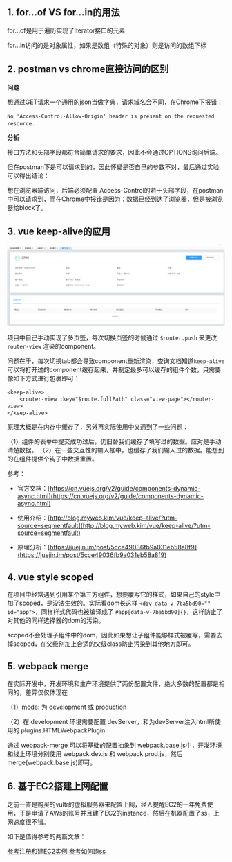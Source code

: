 
## 1. for...of VS for...in的用法

for...of是用于遍历实现了Iterator接口的元素

for...in访问的是对象属性，如果是数组（特殊的对象）则是访问的数组下标

## 2. postman vs chrome直接访问的区别

**问题**

想通过GET请求一个通用的json当做字典，请求域名会不同，在Chrome下报错：

`No 'Access-Control-Allow-Origin' header is present on the requested resource.`

**分析**

接口方法和头部字段都符合简单请求的要求，因此不会通过OPTIONS询问后端。

但在postman下是可以请求到的，因此怀疑是否自己的参数不对，最后通过实验可以得出结论：

想在浏览器端访问，后端必须配置 Access-Control的若干头部字段，在postman中可以请求到，而在Chrome中报错是因为：数据已经到达了浏览器，但是被浏览器给block了。

## 3. vue keep-alive的应用


![keep-alive](./22/keep-alive.png)

项目中自己手动实现了多页签，每次切换页签的时候通过 `$router.push` 来更改 `router-view` 渲染的component。

问题在于，每次切换tab都会导致component重新渲染，查询文档知道`keep-alive`可以将打开过的component缓存起来，并制定最多可以缓存的组件个数，只需要像如下方式进行包裹即可：

```
<keep-alive>
	<router-view :key="$route.fullPath" class="view-page"></router-view>
</keep-alive>
```

原理大概是在内存中缓存了，另外再实际使用中又遇到了一些问题：

（1）组件的表单中提交成功过后，仍旧替我们缓存了填写过的数据。应对是手动清楚数据。
（2）在一些交互性的输入框中，也缓存了我们输入过的数据。能想到的在组件提供个钩子中数据重置。

参考：

- 官方文档：[https://cn.vuejs.org/v2/guide/components-dynamic-async.html](https://cn.vuejs.org/v2/guide/components-dynamic-async.html)

- 使用介绍：[http://blog.myweb.kim/vue/keep-alive/?utm-source=segmentfault](http://blog.myweb.kim/vue/keep-alive/?utm-source=segmentfault)

- 原理分析：[https://juejin.im/post/5cce49036fb9a031eb58a8f9](https://juejin.im/post/5cce49036fb9a031eb58a8f9)

## 4. vue style scoped

在项目中经常遇到引用某个第三方组件，想要覆写它的样式，如果自己的style中加了scoped，是没法生效的。实际看dom长这样 `<div data-v-7ba5bd90="" id="app">`，同样样式代码也被编译成了 `#app[data-v-7ba5bd90]{}`，这样防止了对其他的同样选择器的dom的污染。

scoped不会处理子组件中的dom，因此如果想让子组件能够样式被覆写，需要去掉scoped，在父级别加上合适的父级class防止污染到其他地方即可。

## 5. webpack merge

在实际开发中，开发环境和生产环境提供了两份配置文件，绝大多数的配置都是相同的，差异仅仅体现在 

（1）mode: 为 development 或 production

（2）在 development 环境需要配置 devServer，和为devServer注入html所使用的 plugins.HTMLWebpackPlugin

通过 webpack-merge 可以将基础的配置抽象到 webpack.base.js中，开发环境和线上环境分别使用 webpack.dev.js 和 webpack.prod.js，然后 merge(webpack.base.js)即可。


## 6. 基于EC2搭建上网配置

之前一直是购买的vultr的虚拟服务器来配置上网，经人提醒EC2的一年免费使用，于是申请了AWs的账号并且建了EC2的instance，然后在机器配置了ss，上网速度很不错。

如下是值得参考的两篇文章：

[参考注册和建EC2实例](https://or7.me/2017/08/26/AWS_SS_Hello_World/)
[参考如何跑ss](https://github.com/shadowsocks/shadowsocks/tree/master)

